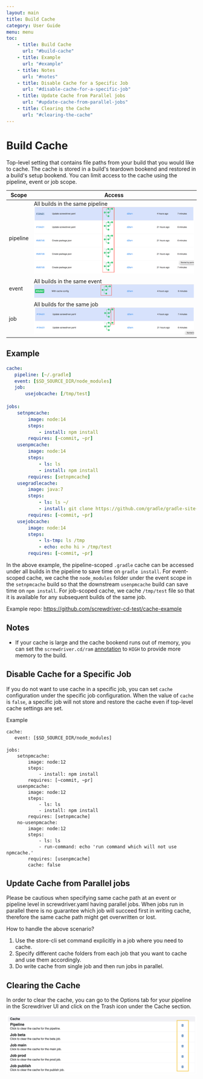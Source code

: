 ```yaml
---
layout: main
title: Build Cache
category: User Guide
menu: menu
toc:
    - title: Build Cache
      url: "#build-cache"
    - title: Example
      url: "#example"
    - title: Notes
      url: "#notes"
    - title: Disable Cache for a Specific Job
      url: "#disable-cache-for-a-specific-job"
    - title: Update Cache from Parallel jobs
      url: "#update-cache-from-parallel-jobs"
    - title: Clearing the Cache
      url: "#clearing-the-cache"
---
```

# Build Cache
Top-level setting that contains file paths from your build that you would like to cache. The cache is stored in a build's teardown bookend and restored in a build's setup bookend. You can limit access to the cache using the pipeline, event or job scope.

| Scope  | Access |
|---|---|
| pipeline  | All builds in the same pipeline ![pipeline-scope](../assets/pipeline-scope.png)  |
| event  | All builds in the same event ![event-scope](../assets/event-scope.png) |
| job  | All builds for the same job ![job-scope](../assets/job-scope.png) |

## Example

```yaml
cache:
   pipeline: [~/.gradle]
   event: [$SD_SOURCE_DIR/node_modules]
   job:
       usejobcache: [/tmp/test]

jobs:
    setnpmcache:
        image: node:14
        steps:
            - install: npm install
        requires: [~commit, ~pr]
    usenpmcache:
        image: node:14
        steps:
            - ls: ls
            - install: npm install
        requires: [setnpmcache]
    usegradlecache:
        image: java:7
        steps:
            - ls: ls ~/
            - install: git clone https://github.com/gradle/gradle-site-plugin.git && cd gradle-site-plugin && ./gradlew build
        requires: [~commit, ~pr]
    usejobcache:
        image: node:14
        steps:
            - ls-tmp: ls /tmp
            - echo: echo hi > /tmp/test
        requires: [~commit, ~pr]
```

In the above example, the pipeline-scoped `.gradle` cache can be accessed under all builds in the pipeline to save time on `gradle install`. For event-scoped cache, we cache the `node_modules` folder under the event scope in the `setnpmcache` build so that the downstream `usenpmcache` build can save time on `npm install`. For job-scoped cache, we cache `/tmp/test` file so that it is available for any subsequent builds of the same job.

Example repo: <https://github.com/screwdriver-cd-test/cache-example>

## Notes
- If your cache is large and the cache bookend runs out of memory, you can set the `screwdriver.cd/ram` [annotation](./annotations) to `HIGH` to provide more memory to the build.

## Disable Cache for a Specific Job
If you do not want to use cache in a specific job, you can set `cache` configuration under the specific job configuration.
When the value of `cache` is `false`, a specific job will not store and restore the cache even if top-level cache settings are set.

Example
```
cache:
   event: [$SD_SOURCE_DIR/node_modules]

jobs:
    setnpmcache:
        image: node:12
        steps:
            - install: npm install
        requires: [~commit, ~pr]
    usenpmcache:
        image: node:12
        steps:
            - ls: ls
            - install: npm install
        requires: [setnpmcache]
    no-usenpmcache:
        image: node:12
        steps:
            - ls: ls
            - run-command: echo 'run command which will not use npmcache.'
        requires: [usenpmcache]
        cache: false
```

## Update Cache from Parallel jobs

Please be cautious when specifying same cache path at an event or pipeline level in screwdriver.yaml having parallel jobs.
When jobs run in parallel there is no guarantee which job will succeed first in writing cache, therefore the same cache path
might get overwritten or lost.

How to handle the above scenario?
1. Use the store-cli set command explicitly in a job where you need to cache.
2. Specify different cache folders from each job that you want to cache and use them accordingly.
3. Do write cache from single job and then run jobs in parallel.

## Clearing the Cache
In order to clear the cache, you can go to the Options tab for your pipeline in the Screwdriver UI and click on the Trash icon under the Cache section.

![Clear cache](../assets/clear-cache.png)
